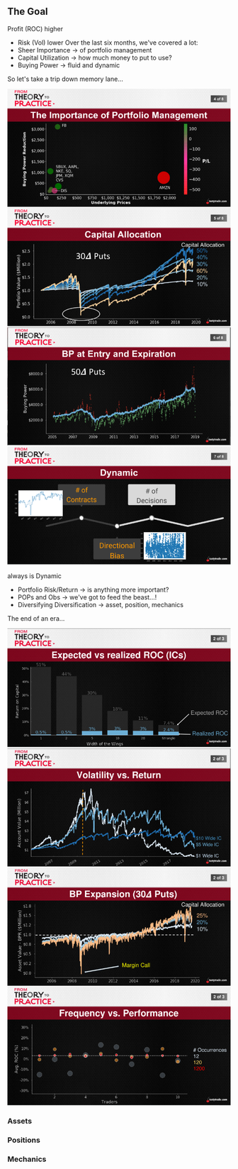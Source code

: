 ## The Goal
Profit (ROC) higher
   * Risk (Vol) lower
Over the last six months, we've covered a lot:
* Sheer Importance -> of portfolio management
* Capital Utilization -> how much money to put to use?
* Buying Power -> fluid and dynamic

So let's take a trip down memory lane...

  ![alt text](./img/11.1.png "spy")
  ![alt text](./img/11.2.png "spy")
  ![alt text](./img/11.3.png "spy")  
  ![alt text](./img/11.4.png "spy")    

  always is Dynamic

  * Portfolio Risk/Return -> is anything more important?
  * POPs and Obs -> we've got to feed the beast...!
  * Diversifying Diversification -> asset, position, mechanics

  The end of an era...

  ![alt text](./img/11.5.png "spy")
  ![alt text](./img/11.6.png "spy")
  ![alt text](./img/11.7.png "spy")  
  ![alt text](./img/11.8.png "spy")    
  
  ### Assets
  ### Positions
  ### Mechanics